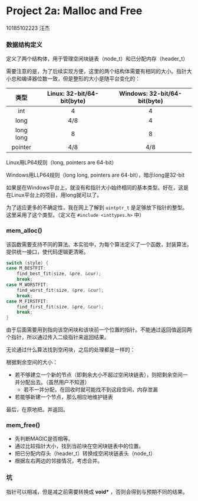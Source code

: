 # Project 2a: Malloc and Free

10185102223 汪杰



### 数据结构定义

定义了两个结构体，用于管理空闲块链表（node_t）和已分配内存（header_t）

需要注意的是，为了后续实现方便，这里的两个结构体需要有相同的大小。指针大小总和编译器位数一致，但是整形的大小是随平台变化的：

|   类型    | Linux: 32-bit/64-bit(byte) | Windows: 32-bit/64-bit(byte) |
| :-------: | :------------------------: | :--------------------------: |
|    int    |             4              |              4               |
|   long    |            4/8             |              4               |
| long long |             8              |              8               |
|  pointer  |            4/8             |             4/8              |

Linux用LP64规则（long, pointers are 64-bit）

Windows用LLP64规则（long long, pointers are 64-bit），暗示long是32-bit

如果是在Windows平台上，就没有和指针大小始终相同的基本类型。好在，这是在Linux平台上的项目，用long就可以了。

为了适应更多的不确定性，我在网上了解到 `uintptr_t` 是足够放下指针的整型。这里采用了这个类型。（定义在 `#include <inttypes.h>` 中）



### mem_alloc()

该函数需要支持不同的算法。本实验中，为每个算法定义了一个函数，封装算法，提供统一接口，使代码逻辑更清晰。

```c
switch (style) {
case M_BESTFIT:
    find_best_fit(size, &pre, &cur);
    break;
case M_WORSTFIT:
    find_worst_fit(size, &pre, &cur);
    break;
case M_FIRSTFIT:
    find_first_fit(size, &pre, &cur);
    break;
}
```

由于后面需要用到指向该空闲块和该块前一个位置的指针。不能通过返回值返回两个指针，所以通过传入二级指针来返回结果。

无论通过什么算法找到空闲块，之后的处理都是一样的：

根据剩余空间的大小：

- 若不够建立一个新的节点（即剩余大小不超过空闲块链表），则把剩余空间一并分配出去。（虽然用户不知道）
  - 若不一并分配，在回收时就可能找不到这段空间，内存泄漏
- 若能够新建一个节点，那么相应地维护链表

最后，在原地把。并返回。



### mem_free()

- 先判断MAGIC是否相等。
- 通过比较指针大小，找到当前块在空闲块链表中的位置。
- 把已分配内存头（header_t）转换成空闲块链表头（node_t）
- 根据左右两边的邻接情况，考虑合并。



### 坑

指针可以相减，但是减之前需要转换成 **void\*** ，否则会得到与预期不同的结果。